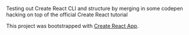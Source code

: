 Testing out Create React CLI and structure by merging in some codepen hacking on top of the official Create React tutorial

This project was bootstrapped with [Create React App](https://github.com/facebookincubator/create-react-app).

